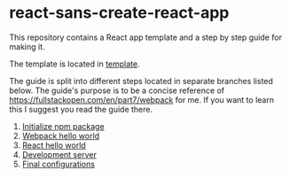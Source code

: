 # react-sans-create-react-app
This repository contains a React app template and a step by step guide for making it.

The template is located in [template](https://github.com/olav35/react-sans-create-react-app/tree/template).

The guide is split into different steps located in separate branches listed below. The guide's purpose is to be a concise reference of https://fullstackopen.com/en/part7/webpack for me. If you want to learn this I suggest you read the guide there.
1. [Initialize npm package](https://github.com/olav35/react-sans-create-react-app/tree/step1-initialize-npm-package)
2. [Webpack hello world](https://github.com/olav35/react-sans-create-react-app/tree/step2-webpack-hello-world)
3. [React hello world](https://github.com/olav35/react-sans-create-react-app/tree/step3-react-hello-world)
4. [Development server](https://github.com/olav35/react-sans-create-react-app/tree/step4-development-server)
5. [Final configurations](https://github.com/olav35/react-sans-create-react-app/tree/step5-final-configurations)
